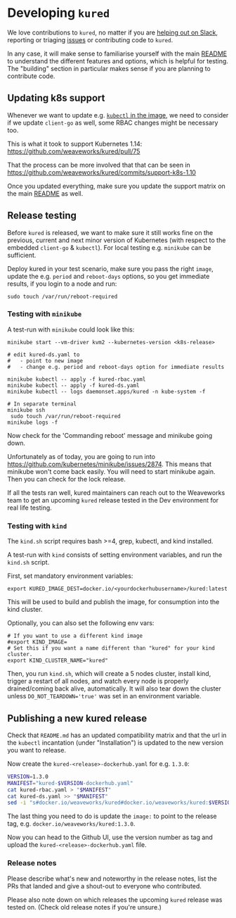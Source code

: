 # Developing `kured`

We love contributions to `kured`, no matter if you are [helping out on
Slack][slack], reporting or triaging [issues][issues] or contributing code
to `kured`.

In any case, it will make sense to familiarise yourself with the main
[README][readme] to understand the different features and options, which is
helpful for testing. The "building" section in particular makes sense if
you are planning to contribute code.

[slack]: README.md#getting-help
[issues]: https://github.com/weaveworks/kured/issues
[readme]: README.md

## Updating k8s support

Whenever we want to update e.g. [`kubectl` in the
image](cmd/kured/Dockerfile), we need to consider if we update `client-go`
as well, some RBAC changes might be necessary too.

This is what it took to support Kubernetes 1.14:
<https://github.com/weaveworks/kured/pull/75>

That the process can be more involved that that can be seen in
<https://github.com/weaveworks/kured/commits/support-k8s-1.10>

Once you updated everything, make sure you update the support matrix on
the main [README][readme] as well.

## Release testing

Before `kured` is released, we want to make sure it still works fine on the
previous, current and next minor version of Kubernetes (with respect to the
embedded `client-go` & `kubectl`). For local testing e.g. `minikube` can be
sufficient.

Deploy kured in your test scenario, make sure you pass the right `image`,
update the e.g. `period` and `reboot-days` options, so you get immediate
results, if you login to a node and run:

```console
sudo touch /var/run/reboot-required
```

### Testing with `minikube`

A test-run with `minikube` could look like this:

```console
minikube start --vm-driver kvm2 --kubernetes-version <k8s-release>

# edit kured-ds.yaml to
#   - point to new image
#   - change e.g. period and reboot-days option for immediate results

minikube kubectl -- apply -f kured-rbac.yaml
minikube kubectl -- apply -f kured-ds.yaml
minikube kubectl -- logs daemonset.apps/kured -n kube-system -f

# In separate terminal
minikube ssh
 sudo touch /var/run/reboot-required
minikube logs -f
```

Now check for the 'Commanding reboot' message and minikube going down.

Unfortunately as of today, you are going to run into
<https://github.com/kubernetes/minikube/issues/2874>. This means that
minikube won't come back easily. You will need to start minikube again.
Then you can check for the lock release.

If all the tests ran well, kured maintainers can reach out to the Weaveworks
team to get an upcoming `kured` release tested in the Dev environment for
real life testing.

### Testing with `kind`

The `kind.sh` script requires bash >=4, grep, kubectl, and kind installed.

A test-run with `kind` consists of setting environment variables, and
run the `kind.sh` script.

First, set mandatory environment variables:

```console
export KURED_IMAGE_DEST=docker.io/<yourdockerhubusername>/kured:latest
```

This will be used to build and publish the image, for consumption into the
kind cluster.

Optionally, you can also set the following env vars:

```
# If you want to use a different kind image
#export KIND_IMAGE=
# Set this if you want a name different than "kured" for your kind cluster.
export KIND_CLUSTER_NAME="kured"
```

Then, you run `kind.sh`, which will create a 5 nodes cluster, install kind,
trigger a restart of all nodes, and watch every node is properly
drained/coming back alive, automatically.
It will also tear down the cluster unless `DO_NOT_TEARDOWN='true'`
was set in an environment variable.

## Publishing a new kured release

Check that `README.md` has an updated compatibility matrix and that the
url in the `kubectl` incantation (under "Installation") is updated to the
new version you want to release.

Now create the `kured-<release>-dockerhub.yaml` for e.g. `1.3.0`:

```sh
VERSION=1.3.0
MANIFEST="kured-$VERSION-dockerhub.yaml"
cat kured-rbac.yaml > "$MANIFEST"
cat kured-ds.yaml >> "$MANIFEST"
sed -i "s#docker.io/weaveworks/kured#docker.io/weaveworks/kured:$VERSION#g" "$MANIFEST"
```

The last thing you need to do is update the `image:` to point to the release
tag, e.g. `docker.io/weaveworks/kured:1.3.0`.

Now you can head to the Github UI, use the version number as tag and upload the
`kured-<release>-dockerhub.yaml` file.

### Release notes

Please describe what's new and noteworthy in the release notes, list the PRs
that landed and give a shout-out to everyone who contributed.

Please also note down on which releases the upcoming `kured` release was
tested on. (Check old release notes if you're unsure.)
